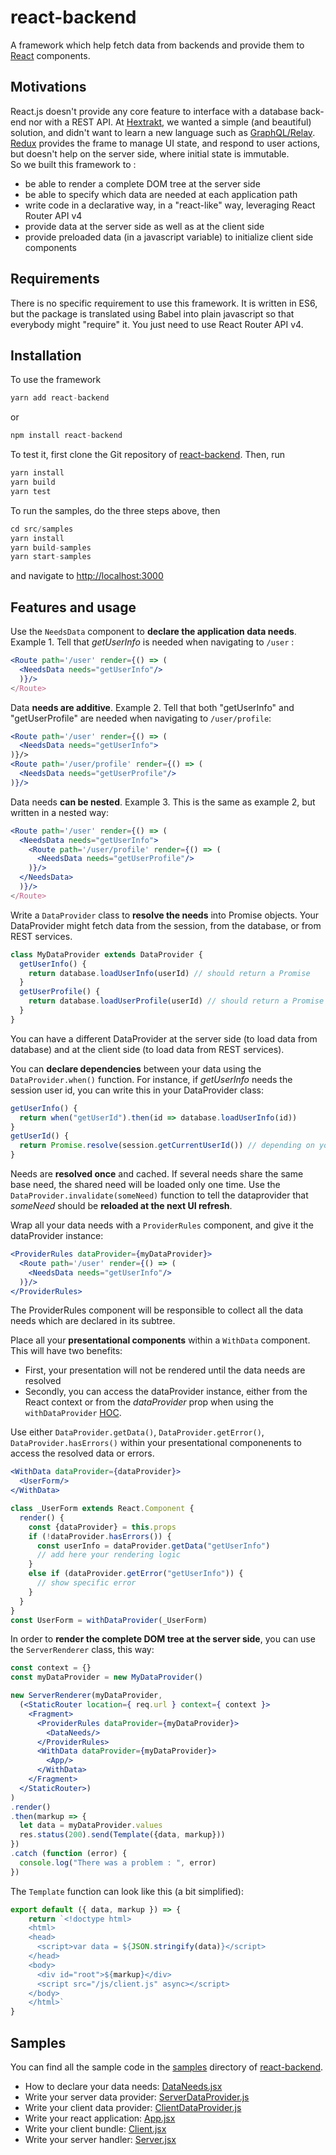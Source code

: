 # react-backend
A framework which help fetch data from backends and provide them to 
[React](https://reactjs.org/) components.

## Motivations

React.js doesn't provide any core feature to interface with a database back-end 
nor with a REST API. At [Hextrakt](https://www.hextrakt.com/), we wanted a simple (and beautiful) solution, and didn't want to learn a new language such as [GraphQL/Relay](https://facebook.github.io/relay/).  
[Redux](https://redux.js.org/) provides the frame to manage UI state, and respond to user actions, but doesn't help on the server side, where initial state is immutable.  
So we built this framework to :
* be able to render a complete DOM tree at the server side
* be able to specify which data are needed at each application path
* write code in a declarative way, in a "react-like" way, leveraging React Router API v4
* provide data at the server side as well as at the client side
* provide preloaded data (in a javascript variable) to initialize client side components

## Requirements

There is no specific requirement to use this framework. It is written in ES6, but the package is translated using Babel into plain javascript so that everybody might "require" it. You just need to use React Router API v4.

## Installation

To use the framework
```js
yarn add react-backend 
```
or 
```js
npm install react-backend
```

To test it, first clone the Git repository of [react-backend](https://github.com/Hextrakt/react-backend). Then, run

```js
yarn install
yarn build
yarn test
```

To run the samples, do the three steps above, then
```js
cd src/samples
yarn install
yarn build-samples
yarn start-samples
```
and navigate to [http://localhost:3000](http://localhost:3000)

## Features and usage

Use the `NeedsData` component to **declare the application data needs**.
Example 1. Tell that *getUserInfo* is needed when navigating to `/user` :

```jsx
<Route path='/user' render={() => (
  <NeedsData needs="getUserInfo"/>
  )}/>
</Route>
```

Data **needs are additive**.
Example 2. Tell that both "getUserInfo" and "getUserProfile" are needed when navigating to `/user/profile`:
```jsx
<Route path='/user' render={() => (
  <NeedsData needs="getUserInfo">
)}/>
<Route path='/user/profile' render={() => (
  <NeedsData needs="getUserProfile"/>
)}/>
```

Data needs **can be nested**.
Example 3. This is the same as example 2, but written in a nested way:

```jsx
<Route path='/user' render={() => (
  <NeedsData needs="getUserInfo">
    <Route path='/user/profile' render={() => (
      <NeedsData needs="getUserProfile"/>
    )}/>
  </NeedsData>
  )}/>
</Route>
```

Write a `DataProvider` class to **resolve the needs** into Promise objects.
Your DataProvider might fetch data from the session, from the database, or from
REST services.

```js
class MyDataProvider extends DataProvider {
  getUserInfo() {
    return database.loadUserInfo(userId) // should return a Promise
  }
  getUserProfile() {
    return database.loadUserProfile(userId) // should return a Promise
  }
}
```

You can have a different DataProvider at the server side (to load data from database) and at the client side (to load data from REST services).

You can **declare dependencies** between your data using the `DataProvider.when()` function. For instance, if *getUserInfo* needs the session user id, you can write this in your DataProvider class:

```js
getUserInfo() {
  return when("getUserId").then(id => database.loadUserInfo(id))
}
getUserId() {
  return Promise.resolve(session.getCurrentUserId()) // depending on your session implementation
}
```

Needs are **resolved once** and cached. If several needs share the same base need, the shared need will be loaded only one time. Use the `DataProvider.invalidate(someNeed)` function to tell the dataprovider that *someNeed* should be **reloaded at the next UI refresh**.

Wrap all your data needs with a `ProviderRules` component, and give it the dataProvider instance:

```jsx
<ProviderRules dataProvider={myDataProvider}>
  <Route path='/user' render={() => (
    <NeedsData needs="getUserInfo"/>
  )}/>
</ProviderRules>
```

The ProviderRules component will be responsible to collect all the data needs which are declared in its subtree.

Place all your **presentational components** within a `WithData` component. This will have two benefits:

* First, your presentation will not be rendered until the data needs are resolved
* Secondly, you can access the dataProvider instance, either from the React context or from the *dataProvider* prop when using the `withDataProvider` [HOC](https://reactjs.org/docs/higher-order-components.html).

Use either `DataProvider.getData()`, `DataProvider.getError()`, `DataProvider.hasErrors()` within your presentational componenents to access the resolved data or errors.

```jsx
<WithData dataProvider={dataProvider}>
  <UserForm/>
</WithData>
```

```js
class _UserForm extends React.Component {
  render() {
    const {dataProvider} = this.props
    if (!dataProvider.hasErrors()) {
      const userInfo = dataProvider.getData("getUserInfo")
      // add here your rendering logic
    }
    else if (dataProvider.getError("getUserInfo")) {
      // show specific error
    }
  }
}
const UserForm = withDataProvider(_UserForm)
```

In order to **render the complete DOM tree at the server side**, you can use the `ServerRenderer` class, this way:

```jsx
const context = {}
const myDataProvider = new MyDataProvider()

new ServerRenderer(myDataProvider, 
  (<StaticRouter location={ req.url } context={ context }>
    <Fragment>
      <ProviderRules dataProvider={myDataProvider}>
        <DataNeeds/>
      </ProviderRules>
      <WithData dataProvider={myDataProvider}>
        <App/>
      </WithData>  
    </Fragment>
  </StaticRouter>)
)
.render()
.then(markup => {
  let data = myDataProvider.values
  res.status(200).send(Template({data, markup}))
})
.catch (function (error) {
  console.log("There was a problem : ", error)
})
```

The `Template` function can look like this (a bit simplified):

```js
export default ({ data, markup }) => {
    return `<!doctype html>
    <html>
    <head>
      <script>var data = ${JSON.stringify(data)}</script>
    </head>
    <body>
      <div id="root">${markup}</div>
      <script src="/js/client.js" async></script>
    </body>
    </html>`
}
```

## Samples

You can find all the sample code in the [samples](https://github.com/Hextrakt/react-backend/tree/master/src/samples) 
directory of [react-backend](https://github.com/Hextrakt/react-backend).

* How to declare your data needs: [DataNeeds.jsx](https://github.com/Hextrakt/react-backend/blob/master/src/samples/common/DataNeeds.jsx)
* Write your server data provider: [ServerDataProvider.js](https://github.com/Hextrakt/react-backend/blob/master/src/samples/server/ServerDataProvider.js)
* Write your client data provider: [ClientDataProvider.js](https://github.com/Hextrakt/react-backend/blob/master/src/samples/client/ClientDataProvider.js)
* Write your react application: [App.jsx](https://github.com/Hextrakt/react-backend/blob/master/src/samples/common/App.jsx)
* Write your client bundle: [Client.jsx](https://github.com/Hextrakt/react-backend/blob/master/src/samples/client/Client.jsx)
* Write your server handler: [Server.jsx](https://github.com/Hextrakt/react-backend/blob/master/src/samples/server/Server.jsx)
